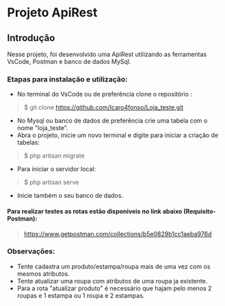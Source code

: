 # Projeto ApiRest

## Introdução
Nesse projeto, foi desenvolvido uma ApiRest utilizando as ferramentas VsCode, Postman e  banco de dados MySql.

### Etapas para instalação e utilização:
* No terminal do VsCode ou de preferência clone o repositório :
> $ git clone https://github.com/Icaro4fonso/Loja_teste.git
* No Mysql ou banco de dados de preferência crie uma tabela com o nome "loja_teste".
* Abra o projeto, inicie um novo terminal e digite para iniciar a criação de tabelas:
> $ php artisan migrate
* Para iniciar o servidor local:
> $ php artisan serve
* Inicie também o seu banco de dados.

#### Para realizar testes as rotas estão disponiveis no link abaixo (Requisito-Postman):
> https://www.getpostman.com/collections/b5e0829b1cc1aeba976d


### Observações:
* Tente cadastra um produto/estampa/roupa mais de uma vez com os mesmos atributos.
* Tente atualizar uma roupa com atributos de uma roupa ja existente.
* Para a rota "atualizar produto" é necessário que hajam pelo menos 2 roupas e 1 estampa ou 1 roupa e 2 estampas.
